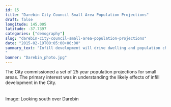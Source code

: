 ```yaml
---
id: 15
title: "Darebin City Council Small Area Population Projections"
draft: false
longitude: 145.005
latitude: -37.7397
categories: ["demography"]
slug: "darebin-city-council-small-area-population-projections"
date: "2015-02-19T00:05:00+00:00"
summary_text: "Infill development will drive dwelling and population changes
"
banner: "Darebin_photo.jpg"
---
```


<div>The City commissioned a set of 25 year population projections for small areas. The primary interest was in understanding the likely effects of infill development in the City.&nbsp;<br><br></div><div><br><span class="wysiwyg-color-silver">Image: Looking south over&nbsp;Darebin</span></div>
